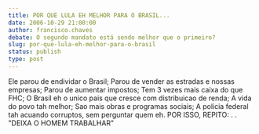 ```yaml
---
title: POR QUE LULA EH MELHOR PARA O BRASIL...
date: 2006-10-29 21:00:00
author: francisco.chaves
debate: O segundo mandato está sendo melhor que o primeiro?
slug: por-que-lula-eh-melhor-para-o-brasil
status: publish 
type: post
---
```


Ele parou de endividar o Brasil;
Parou de vender as estradas e nossas empresas;
Parou de aumentar impostos;
Tem 3 vezes mais caixa do que FHC;
O Brasil eh o unico pais que cresce com distribuicao de renda;
A vida do povo tah melhor;
Sao mais obras e programas sociais;
A policia federal tah acuando corruptos, sem perguntar quem eh.
POR ISSO, REPITO: . . "DEIXA O HOMEM TRABALHAR"
